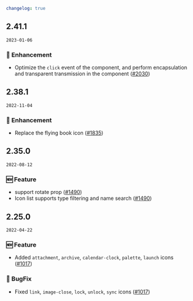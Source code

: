```yaml
changelog: true
```

## 2.41.1

`2023-01-06`

### 💎 Enhancement

- Optimize the `click` event of the component, and perform encapsulation and transparent transmission in the component ([#2030](https://github.com/arco-design/arco-design-vue/pull/2030))


## 2.38.1

`2022-11-04`

### 💎 Enhancement

- Replace the flying book icon ([#1835](https://github.com/arco-design/arco-design-vue/pull/1835))


## 2.35.0

`2022-08-12`

### 🆕 Feature

- support rotate prop ([#1490](https://github.com/arco-design/arco-design-vue/pull/1490))
- Icon list supports type filtering and name search ([#1490](https://github.com/arco-design/arco-design-vue/pull/1490))


## 2.25.0

`2022-04-22`

### 🆕 Feature

- Added `attachment`, `archive`, `calendar-clock`, `palette`, `launch` icons ([#1017](https://github.com/arco-design/arco-design-vue/pull/1017))

### 🐛 BugFix

- Fixed `link`, `image-close`, `lock`, `unlock`, `sync` icons ([#1017](https://github.com/arco-design/arco-design-vue/pull/1017))

